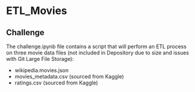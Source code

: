# ETL_Movies

## Challenge

The challenge.ipynb file contains a script that will perform an ETL process on three movie data files (not included in Depository due to size and issues with Git Large File Storage):
+ wikipedia.movies.json
+ movies_metadata.csv (sourced from Kaggle)
+ ratings.csv (sourced from Kaggle)
